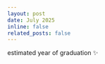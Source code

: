 ```yaml
---
layout: post
date: July 2025
inline: false
related_posts: false
---
```


estimated year of graduation :sparkles: